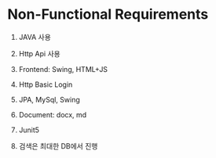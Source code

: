 #   Non-Functional Requirements

1.  JAVA 사용

2.  Http Api 사용  
3.  Frontend: Swing, HTML+JS
4.  Http Basic Login
5.  JPA, MySql, Swing
6.  Document: docx, md
7.  Junit5
8.  검색은 최대한 DB에서 진행
